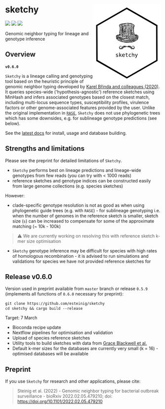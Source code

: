 # sketchy <a href='https://github.com/esteinig'><img src='docs/images/logo.png' align="right" height="250" /></a>

![](https://img.shields.io/badge/lang-rust-black.svg)
![](https://img.shields.io/badge/version-0.6.0-black.svg)
![](https://img.shields.io/badge/biorxiv-0.11.2-green.svg)

Genomic neighbor typing for lineage and genotype inference

## Overview

**`v0.6.0`**

`Sketchy` is a lineage calling and genotyping tool based on the heuristic principle of genomic neighbor typing developed by [Karel Břinda and colleagues (2020)](https://www.biorxiv.org/content/10.1101/403204v2). It queries species-wide ('hypothesis-agnostic') reference sketches using MinHash and infers associated genotypes based on the closest match, including multi-locus sequence types, susceptibility profiles, virulence factors or other genome-associated features provided by the user. Unlike the original implementation in [`RASE`](https://github.com/c2-d2/rase-pipeline), `Sketchy` does not use phylogenetic trees which has some downsides, e.g. for sublineage genotype predictions (see below). 

See the [latest docs](https://esteinig.github.io/sketchy) for install, usage and database building.

## Strengths and limitations

Please see the preprint for detailed limitations of `Sketchy`. 

* `Sketchy` performs best on lineage predictions and lineage-wide genotypes from few reads (you can try with < 1000 reads)
* reference sketches and genotype indices can be constructed easily from large genome collections (e.g. species sketches)

However:

* clade-specific genotype resolution is not as good as when using phylogenetic guide trees (e.g. with `RASE`) - for sublineage genotyping i.e. when the number of genomes in the reference sketch is smaller, sketch size (`s`) can be increased to compensate for some of the approximate matching (~ 10k - 100k)

> ⚠️ We are currently working on resolving this with reference sketch k-mer size optimisation

* `Sketchy` genotype inference may be difficult for species with high rates of homologous recombination - it is advised to run simulations and validations for species we have not provided reference sketches for

## Release v0.6.0 

Version used in preprint available from `master` branch or release `0.5.9` (implements all functions of `0.6.0` necessary for preprint):

```
git clone https://github.com/esteinig/sketchy
cd sketchy && cargo build --release
```

Target: 7 March

* Bioconda recipe update
* Nextflow pipelines for optimisation and validation
* Upload of species reference sketches
* Utility tools to build sketches with data from [Grace Blackwell et al.](https://journals.plos.org/plosbiology/article?id=10.1371/journal.pbio.3001421)
* Default k-mer sizes for the databases are currently very small (k = 16) - optimised databases will be available

## Preprint

If you use `Sketchy` for research and other applications, please cite:

>  Steinig et al. (2022) - Genomic neighbor typing for bacterial outbreak surveillance - bioRxiv 2022.02.05.479210; doi: https://doi.org/10.1101/2022.02.05.479210 
